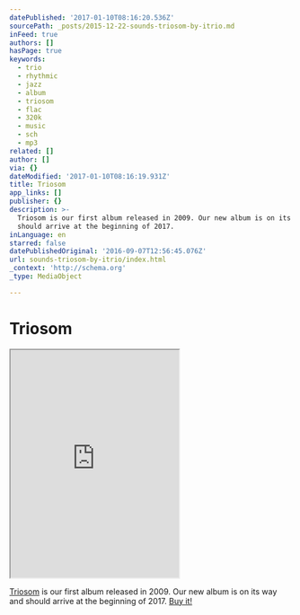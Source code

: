 ```yaml
---
datePublished: '2017-01-10T08:16:20.536Z'
sourcePath: _posts/2015-12-22-sounds-triosom-by-itrio.md
inFeed: true
authors: []
hasPage: true
keywords:
  - trio
  - rhythmic
  - jazz
  - album
  - triosom
  - flac
  - 320k
  - music
  - sch
  - mp3
related: []
author: []
via: {}
dateModified: '2017-01-10T08:16:19.931Z'
title: Triosom
app_links: []
publisher: {}
description: >-
  Triosom is our first album released in 2009. Our new album is on its way and
  should arrive at the beginning of 2017.
inLanguage: en
starred: false
datePublishedOriginal: '2016-09-07T12:56:45.076Z'
url: sounds-triosom-by-itrio/index.html
_context: 'http://schema.org'
_type: MediaObject

---
```

# Triosom

<iframe src="https://the-grid.github.io/ed-userhtml/?g=eJwlkLFygzAQRH9FQx8OGwcnGNGlSJciP3CSDqSxhJiTGEK-PhC22lftm-3cwBhIpLx5koWKbIhbUT3E6ky2rbhX1fzzEJbcaHMrblWzYyESa1nYnOfUAiicjMYwlzoG-AiKjCHz5XEjBvRqCfLS1Le6fr_UV0jul6RHHgnUqKOXw3_Au-l5YNW83YdXQM5r5KdMAb2HzDilGZmmLDMvBMccunGSK6nkMr3M59xuRhg8pdR3KCzTcGrulmFJTpcus4ultqcYHJRiKPrvswi1ic_ygA6w7-C8p_8D28dncA" height="406" style=""></iframe>

[Triosom][0] is our first album released in 2009\. Our new album is on its way and should arrive at the beginning of 2017\.
[Buy it!][1]

[0]: http://music.itrio.ch/album/triosom "Triosom"
[1]: http://music.itrio.ch/